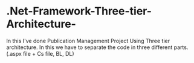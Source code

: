 # .Net-Framework-Three-tier-Architecture-
In this I've done Publication Management Project Using Three tier architecture. In this we have  to separate the code in three different parts. (.aspx file + Cs file, BL, DL) 
